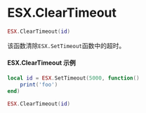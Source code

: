 # ESX.ClearTimeout

```lua
ESX.ClearTimeout(id)
```

该函数清除`ESX.SetTimeout`函数中的超时。

#### ESX.ClearTimeout 示例

```lua
local id = ESX.SetTimeout(5000, function()
	print('foo')
end)

ESX.ClearTimeout(id)
```
